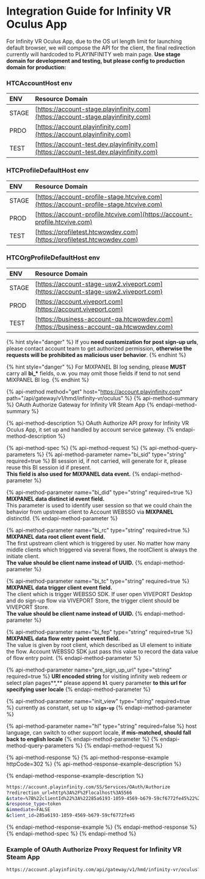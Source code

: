 # Integration Guide for Infinity VR Oculus App

For Infinity VR Oculus App, due to the OS url length limit for launching default browser, we will compose the API for the client, the final redirection currently will hardcoded to PLAYINFINITY web main page. **Use stage domain for development and testing, but please config to production domain for production:**

### HTCAccountHost env

| ENV | Resource Domain |
| :--- | :--- |
| STAGE | [​https://account-stage.playinfinity.com](https://account-stage.playinfinity.com) |
| PRDO | [​https://account.playinfinity.com​](https://account.playinfinity.com) |
| TEST | [​https://account-test.dev.playinfinity.com](https://account-test.dev.playinfinity.com) |

### HTCProfileDefaultHost env

| ENV | Resource Domain |
| :--- | :--- |
| STAGE | [https://account-profile-stage.htcvive.com](https://account-profile-stage.htcvive.com) |
| PROD | [https://account-profile.htcvive.com](https://account-profile.htcvive.com) |
| TEST | [https://profiletest.htcwowdev.com](https://profiletest.htcwowdev.com) |

### HTCOrgProfileDefaultHost env

| ENV | Resource Domain |
| :--- | :--- |
| STAGE | [https://account-stage-usw2.viveport.com](https://account-stage-usw2.viveport.com) |
| PROD | [https://account.viveport.com](https://account.viveport.com) |
| TEST | [https://business-account-qa.htcwowdev.com](https://business-account-qa.htcwowdev.com) |

{% hint style="danger" %}
If you **need customization for post sign-up urls**, please contact account team to get authorized permission, **otherwise the requests will be prohibited as malicious user behavior**.
{% endhint %}

{% hint style="danger" %}
For MIXPANEL BI log sending, please **MUST** carry all **bi\_\*** fields, o.w. you may omit those fields if tend to not send MIXPANEL BI log.
{% endhint %}

{% api-method method="get" host="https://account.playinfinity.com" path="/api/gateway/v1/hmd/infinity-vr/oculus" %}
{% api-method-summary %}
OAuth Authorize Gateway for Infinity VR Steam App
{% endapi-method-summary %}

{% api-method-description %}
OAuth Authorize API proxy for Infinity VR Oculus App, it set up and handled by account service gateway.
{% endapi-method-description %}

{% api-method-spec %}
{% api-method-request %}
{% api-method-query-parameters %}
{% api-method-parameter name="bi\_sid" type="string" required=true %}
BI session id, if not carried, will generate for it, please reuse this BI session id if present.   
**This field is also used for MIXPANEL data event.**
{% endapi-method-parameter %}

{% api-method-parameter name="bi\_did" type="string" required=true %}
**MIXPANEL data distinct id event field.**  
This parameter is used to identify user session so that we could chain the behavior from upstream client to Account WEBSSO via **MIXPANEL** distinctId.
{% endapi-method-parameter %}

{% api-method-parameter name="bi\_rc" type="string" required=true %}
**MIXPANEL data root client event field.**  
The first upstream client which is triggered by user. No matter how many middle clients which triggered via several flows, the rootClient is always the initiate client.  
**The value should be client name instead of UUID.**
{% endapi-method-parameter %}

{% api-method-parameter name="bi\_tc" type="string" required=true %}
**MIXPANEL data trigger client event field.**   
The client which is trigger WEBSSO SDK. If user open VIVEPORT Desktop and do sign-up flow via VIVEPORT Store, the trigger client should be VIVEPORT Store.   
**The value should be client name instead of UUID.**
{% endapi-method-parameter %}

{% api-method-parameter name="bi\_fep" type="string" required=true %}
**MIXPANEL data flow entry point event field.**   
The value is given by root client, which described as UI element to initiate the flow. Account WEBSSO SDK just pass this value to record the data value of flow entry point.
{% endapi-method-parameter %}

{% api-method-parameter name="pre\_sign\_up\_url" type="string" required=true %}
**URI encoded string** for visiting infinity web redeem or select plan pages**,** please append **`hl`** query parameter **to this url for specifying user locale**
{% endapi-method-parameter %}

{% api-method-parameter name="init\_view" type="string" required=true %}
currently as constant, set up to **`sign-up`**
{% endapi-method-parameter %}

{% api-method-parameter name="hl" type="string" required=false %}
host language, can switch to other support locale, **if mis-matched, should fall back to english locale**
{% endapi-method-parameter %}
{% endapi-method-query-parameters %}
{% endapi-method-request %}

{% api-method-response %}
{% api-method-response-example httpCode=302 %}
{% api-method-response-example-description %}

{% endapi-method-response-example-description %}

```bash
https://account.playinfinity.com/SS/Services/OAuth/Authorize
?redirection_url=http%3A%2F%2Flocalhost%3A5566
&state=%7B%22clientId%22%3A%22285a6193-1059-4569-b679-59cf6772fe45%22%2C%22redirectionUrl%22%3A%22https%3A%2F%2Fviveport-web-mock-site.com%22%2C%22flow%22%3A%22infinity%22%2C%22initView%22%3A%22sign-up%22%2C%22viewToggles%22%3A%5B%22-sign-in%22%5D%2C%22requireAuthCode%22%3Afalse%2C%22preSignUpUrl%22%3A%22https%3A%2F%2Fid-dev-websso.htcwowdev.com%2F19%2Fdev.html%22%7D
&response_type=token
&immediate=FALSE
&client_id=285a6193-1059-4569-b679-59cf6772fe45
```
{% endapi-method-response-example %}
{% endapi-method-response %}
{% endapi-method-spec %}
{% endapi-method %}

### Example of OAuth Authorize Proxy Request for Infinity VR Steam App

```bash
https://account.playinfinity.com/api/gateway/v1/hmd/infinity-vr/oculus?hl=zh-TW&init_view=sign-up&pre_sign_up_url=https%3A%2F%2Fwww.playinfinity.com%2Fstore%2Fsetup%2Fplans%3Fhl%3Dzh-TW
```

